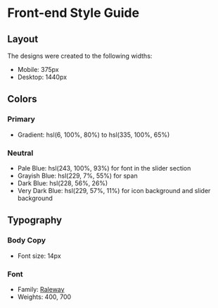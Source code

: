 # Front-end Style Guide

## Layout

The designs were created to the following widths:

- Mobile: 375px
- Desktop: 1440px

## Colors

### Primary

- Gradient: hsl(6, 100%, 80%) to hsl(335, 100%, 65%)

### Neutral

- Pale Blue: hsl(243, 100%, 93%)  for font in the slider section
- Grayish Blue: hsl(229, 7%, 55%) for span
- Dark Blue: hsl(228, 56%, 26%) 
- Very Dark Blue: hsl(229, 57%, 11%) for icon background and slider background

## Typography

### Body Copy

- Font size: 14px

### Font

- Family: [Raleway](https://fonts.google.com/specimen/Raleway)
- Weights: 400, 700
